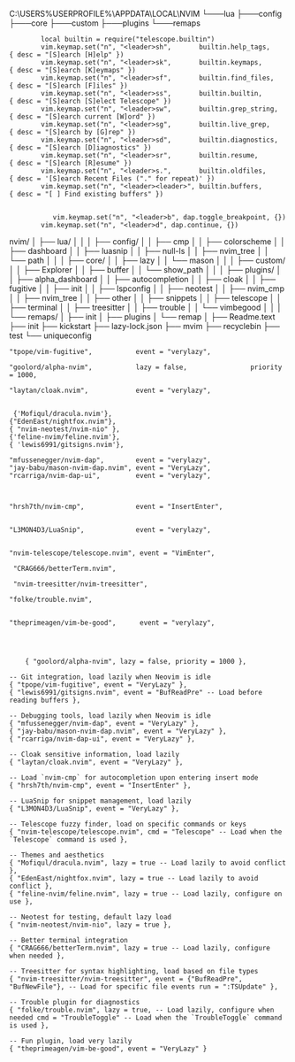 C:\USERS\%USERPROFILE%\APPDATA\LOCAL\NVIM
└───lua
    ├───config
    ├───core
    ├───custom
    ├───plugins
    └───remaps

			local builtin = require("telescope.builtin")
			vim.keymap.set("n", "<leader>sh",       builtin.help_tags,     { desc = "[S]earch [H]elp" })
			vim.keymap.set("n", "<leader>sk",       builtin.keymaps,       { desc = "[S]earch [K]eymaps" })
			vim.keymap.set("n", "<leader>sf",       builtin.find_files,    { desc = "[S]earch [F]iles" })
			vim.keymap.set("n", "<leader>ss",       builtin.builtin,       { desc = "[S]earch [S]elect Telescope" })
			vim.keymap.set("n", "<leader>sw",       builtin.grep_string,   { desc = "[S]earch current [W]ord" })
			vim.keymap.set("n", "<leader>sg",       builtin.live_grep,     { desc = "[S]earch by [G]rep" })
			vim.keymap.set("n", "<leader>sd",       builtin.diagnostics,   { desc = "[S]earch [D]iagnostics" })
			vim.keymap.set("n", "<leader>sr",       builtin.resume,        { desc = "[S]earch [R]esume" })
			vim.keymap.set("n", "<leader>s.",       builtin.oldfiles,      { desc = '[S]earch Recent Files ("." for repeat)' })
			vim.keymap.set("n", "<leader><leader>", builtin.buffers,       { desc = "[ ] Find existing buffers" })


               vim.keymap.set("n", "<leader>b", dap.toggle_breakpoint, {})
			vim.keymap.set("n", "<leader>d", dap.continue, {})

nvim/
│
├── lua/
│   │
│   ├── config/
│   │   ├── cmp
│   │   ├── colorscheme
│   │   ├── dashboard
│   │   ├── luasnip
│   │   ├── null-ls
│   │   ├── nvim_tree
│   │   └── path
│   │
│   ├── core/
│   │   ├── lazy
│   │   └── mason
│   │
│   ├── custom/
│   │   ├── Explorer
│   │   ├── buffer
│   │   └── show_path
│   │
│   ├── plugins/
│   │   ├── alpha_dashboard
│   │   ├── autocompletion
│   │   ├── cloak
│   │   ├── fugitive
│   │   ├── init
│   │   ├── lspconfig
│   │   ├── neotest
│   │   ├── nvim_cmp
│   │   ├── nvim_tree
│   │   ├── other
│   │   ├── snippets
│   │   ├── telescope
│   │   ├── terminal
│   │   ├── treesitter
│   │   ├── trouble
│   │   └── vimbegood
│   │
│   └── remaps/
│       ├── init
│       ├── plugins
│       └── remap
│
├── Readme.text
├── init
├── kickstart
├── lazy-lock.json
├── mvim
├── recyclebin
├── test
└── uniqueconfig

	"tpope/vim-fugitive",           event = "verylazy",

	"goolord/alpha-nvim",           lazy = false,                priority = 1000,

	"laytan/cloak.nvim",            event = "verylazy",


     {'Mofiqul/dracula.nvim'},
	{"EdenEast/nightfox.nvim"},
	{ "nvim-neotest/nvim-nio" },
	{'feline-nvim/feline.nvim'},
	{ 'lewis6991/gitsigns.nvim'},
	
	"mfussenegger/nvim-dap",        event = "verylazy",
	"jay-babu/mason-nvim-dap.nvim", event = "VeryLazy",
	"rcarriga/nvim-dap-ui",         event = "verylazy",


		
	"hrsh7th/nvim-cmp",             event = "InsertEnter",


	"L3MON4D3/LuaSnip",             event = "verylazy",
	

	"nvim-telescope/telescope.nvim", event = "VimEnter",

     "CRAG666/betterTerm.nvim",

     "nvim-treesitter/nvim-treesitter",
 
	"folke/trouble.nvim",


	"theprimeagen/vim-be-good",      event = "verylazy",




		{ "goolord/alpha-nvim", lazy = false, priority = 1000 },

    -- Git integration, load lazily when Neovim is idle
    { "tpope/vim-fugitive", event = "VeryLazy" },
    { "lewis6991/gitsigns.nvim", event = "BufReadPre" -- Load before reading buffers },

    -- Debugging tools, load lazily when Neovim is idle
    { "mfussenegger/nvim-dap", event = "VeryLazy" },
    { "jay-babu/mason-nvim-dap.nvim", event = "VeryLazy" },
    { "rcarriga/nvim-dap-ui", event = "VeryLazy" },

    -- Cloak sensitive information, load lazily
    { "laytan/cloak.nvim", event = "VeryLazy" },

    -- Load `nvim-cmp` for autocompletion upon entering insert mode
    { "hrsh7th/nvim-cmp", event = "InsertEnter" },

    -- LuaSnip for snippet management, load lazily
    { "L3MON4D3/LuaSnip", event = "VeryLazy" },

    -- Telescope fuzzy finder, load on specific commands or keys
    { "nvim-telescope/telescope.nvim", cmd = "Telescope" -- Load when the `Telescope` command is used },

    -- Themes and aesthetics
    { "Mofiqul/dracula.nvim", lazy = true -- Load lazily to avoid conflict },
    { "EdenEast/nightfox.nvim", lazy = true -- Load lazily to avoid conflict },
    { "feline-nvim/feline.nvim", lazy = true -- Load lazily, configure on use },

    -- Neotest for testing, default lazy load
    { "nvim-neotest/nvim-nio", lazy = true },

    -- Better terminal integration
    { "CRAG666/betterTerm.nvim", lazy = true -- Load lazily, configure when needed },

    -- Treesitter for syntax highlighting, load based on file types
    { "nvim-treesitter/nvim-treesitter", event = {"BufReadPre", "BufNewFile"}, -- Load for specific file events run = ":TSUpdate" },

    -- Trouble plugin for diagnostics
    { "folke/trouble.nvim", lazy = true, -- Load lazily, configure when needed cmd = "TroubleToggle" -- Load when the `TroubleToggle` command is used },

    -- Fun plugin, load very lazily
    { "theprimeagen/vim-be-good", event = "VeryLazy" }
